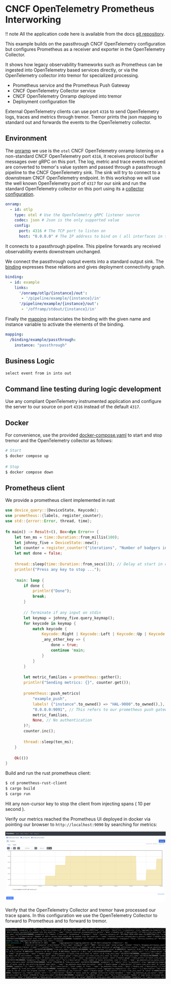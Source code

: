 # CNCF OpenTelemetry Prometheus Interworking

!! note
    All the application code here is available from the docs [git repository](https://github.com/tremor-rs/tremor-www/tree/main/docs/recipes/203_otel_prometheus).

This example builds on the  passthrough CNCF OpenTelemetry
configuration but configures Prometheus as a receiver and exporter in the
OpenTelemetry Collector.

It shows how legacy observability frameworks such as Prometheus can be
ingested into OpenTelemetry based services directly, or via the
OpenTelemetry collector into tremor for specialized processing.

* Prometheus service and the Prometheus Push Gateway
* CNCF OpenTelemetry Collector service
* CNCF OpenTelemetry Onramp deployed into tremor
* Deployment configuration file

External OpenTelemetry clients can use port `4316` to send OpenTelemetry logs, traces and metrics
through tremor. Tremor prints the json mapping to standard out and forwards the events to the
OpenTelemetry collector.

## Environment

The [onramp](etc/tremor/config/00_ramps.yaml) we use is the `otel` CNCF OpenTelemetry onramp listening on a non-standard CNCF OpenTelemetry port `4316`, it receives protocol buffer messages over gRPC on this port. The log, metric and trace events received are converted to tremor's value system and passed through a passthrough pipeline to the CNCF OpenTelemetry sink. The sink will try to connect to a downstream CNCF OpenTelemetry endpoint. In this workshop we will use the well known OpenTelemetry port of `4317` for our sink and run the standard OpenTelemetry collector on this port using its a [collector configuration](etc/otel/collector.yaml).

```yaml
onramp:
  - id: otlp
    type: otel # Use the OpenTelemetry gRPC listener source
    codec: json # Json is the only supported value
    config:
      port: 4316 # The TCP port to listen on
      host: "0.0.0.0" # The IP address to bind on ( all interfaces in this case )
```

It connects to a passthrough pipeline. This pipeline forwards any received
observability events downstream unchanged.

We connect the passthrough output events into a standard output sink.
The [binding](./etc/tremor/config/01_binding.yaml) expresses these relations and gives deployment connectivity graph.

```yaml
binding:
  - id: example
    links:
      '/onramp/otlp/{instance}/out':
       - '/pipeline/example/{instance}/in'
      '/pipeline/example/{instance}/out':
       - '/offramp/stdout/{instance}/in'
```

Finally the [mapping](./etc/tremor/config/02_mapping.yaml) instanciates the binding with the given name and instance variable to activate the elements of the binding.

```yaml
mapping:
  /binding/example/passthrough:
    instance: "passthrough"
```

## Business Logic

```trickle
select event from in into out
```

## Command line testing during logic development

Use any compliant OpenTelemetry instrumented application and configure the
server to our source on port `4316` instead of the default `4317`.

## Docker

For convenience, use the provided [docker-compose.yaml](./docker-compose.yaml) to
start and stop tremor and the OpenTelemetry collector as follows:

```bash
# Start
$ docker compose up

# Stop
$ docker compose down
```

## Prometheus client

We provide a prometheus client implemented in rust

```rust
use device_query::{DeviceState, Keycode};
use prometheus::{labels, register_counter};
use std::{error::Error, thread, time};

fn main() -> Result<(), Box<dyn Error>> {
    let ten_ms = time::Duration::from_millis(100);
    let johnny_five = DeviceState::new();
    let counter = register_counter!("iterations", "Number of badgers in snot green situations")?;
    let mut done = false;

    thread::sleep(time::Duration::from_secs(1)); // Delay at start in case user still has keys pressed
    println!("Press any key to stop ...");

    'main: loop {
        if done {
            println!("Done");
            break;
        }

        // Terminate if any input on stdin
        let keymap = johnny_five.query_keymap();
        for keycode in keymap {
            match keycode {
                Keycode::Right | Keycode::Left | Keycode::Up | Keycode::Down => (),
                _any_other_key => {
                    done = true;
                    continue 'main;
                }
            }
        }

        let metric_families = prometheus::gather();
        println!("Sending metrics: {}", counter.get());

        prometheus::push_metrics(
            "example_push",
            labels! {"instance".to_owned() => "HAL-9000".to_owned(),},
            "0.0.0.0:9091", // This refers to our prometheus push gateway in the docker-compose
            metric_families,
            None, // No authentication
        )?;
        counter.inc();

        thread::sleep(ten_ms);
    }

    Ok(())
}
```

Build and run the rust prometheus client:

```bash
$ cd prometheus-rust-client
$ cargo build
$ cargo run
```

Hit any non-cursor key to stop the client from injecting spans ( 10 per second ).

Verify our metrics reached the Prometheus UI deployed in docker via pointing our browser to `http://localhost:9090` by searching for metrics:

![screenshot.png](./prometheus-ui.png)

Verify that the OpenTelemetry Collector and tremor have processed our trace spans.
In this configuration we use the OpenTelemetry Collector to forward to Prometheus and to
forward to tremor.

![screenshot.png](./docker-snap.png)

